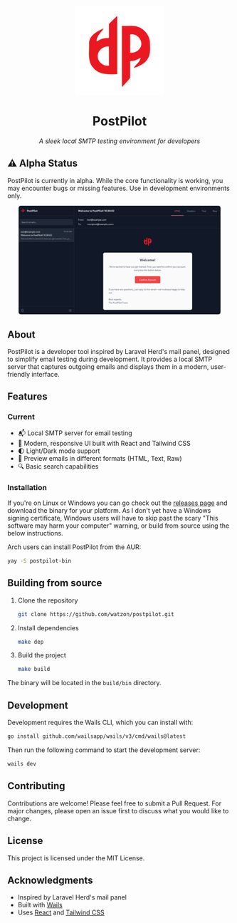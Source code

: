 <div align="center">
  <img src="frontend/src/assets/images/logo.svg" alt="PostPilot Logo" width="200" height="200" />
  <h1>PostPilot</h1>
  <p><em>A sleek local SMTP testing environment for developers</em></p>
</div>

## ⚠️ Alpha Status

PostPilot is currently in alpha. While the core functionality is working, you may encounter bugs or missing features. Use in development environments only.

<div align="center">
  <img src=".github/screenshot.png" alt="PostPilot Screenshot" width="90%" />
</div>

## About

PostPilot is a developer tool inspired by Laravel Herd's mail panel, designed to simplify email testing during development. It provides a local SMTP server that captures outgoing emails and displays them in a modern, user-friendly interface.

## Features

### Current
- 📬 Local SMTP server for email testing
- 🎨 Modern, responsive UI built with React and Tailwind CSS
- 🌓 Light/Dark mode support
- 📱 Preview emails in different formats (HTML, Text, Raw)
- 🔍 Basic search capabilities

### Installation

If you're on Linux or Windows you can go check out the [releases page](https://github.com/watzon/postpilot/releases) and download the binary for your platform. As I don't yet have a Windows signing certificate, Windows users will have to skip past the scary "This software may harm your computer" warning, or build from source using the below instructions.

Arch users can install PostPilot from the AUR:

```bash
yay -S postpilot-bin
```

## Building from source


1. Clone the repository
   ```bash
   git clone https://github.com/watzon/postpilot.git
   ```

2. Install dependencies
   ```bash
   make dep
   ```

3. Build the project
   ```bash
   make build
   ```

The binary will be located in the `build/bin` directory.

## Development

Development requires the Wails CLI, which you can install with:

```bash
go install github.com/wailsapp/wails/v3/cmd/wails@latest
```

Then run the following command to start the development server:

```bash
wails dev
```

## Contributing

Contributions are welcome! Please feel free to submit a Pull Request. For major changes, please open an issue first to discuss what you would like to change.

## License

This project is licensed under the MIT License.

## Acknowledgments

- Inspired by Laravel Herd's mail panel
- Built with [Wails](https://wails.io/)
- Uses [React](https://reactjs.org/) and [Tailwind CSS](https://tailwindcss.com/)